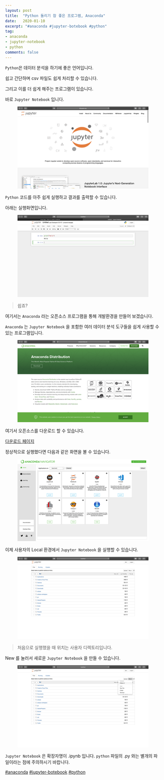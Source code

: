 ```yaml
---
layout: post
title:  "Python 돌리기 참 좋은 프로그램, Anaconda"
date:   2020-01-10
excerpt: "#anaconda #jupyter-botebook #python"
tag:
- anaconda
- jupyter-notebook
- python
comments: false
---
```


`Python`은 데이터 분석을 하기에 좋은 언어입니다.

쉽고 간단하며 csv 파일도 쉽게 처리할 수 있습니다.

그리고 이를 더 쉽게 해주는 프로그램이 있습니다.

바로 `Jupyter Notebook` 입니다.

<figure>
  <a href="https://jupyter.org/index.html"><img src="https://raw.githubusercontent.com/woojin-hwang/woojin-hwang.github.io/master/_posts/img/anaconda/jupyter_notebook.png"></a>
</figure>

`Python` 코드를 아주 쉽게 실행하고 결과를 출력할 수 있습니다.

아래는 실행화면입니다.

<figure>
  <a href="https://raw.githubusercontent.com/woojin-hwang/woojin-hwang.github.io/master/_posts/img/anaconda/jupyter_notebook_print.png"><img src="https://raw.githubusercontent.com/woojin-hwang/woojin-hwang.github.io/master/_posts/img/anaconda/jupyter_notebook_print.png"></a>
</figure>

> 쉽죠?

여기서는 `Anaconda` 라는 오픈소스 프로그램을 통해 개발환경을 만들어 보겠습니다.

`Anaconda` 는 `Jupyter Notebook` 을 포함한 여러 데이터 분석 도구들을 쉽게 사용할 수 있는 프로그램입니다.

<figure>
  <a href="https://www.anaconda.com/distribution/"><img src="https://raw.githubusercontent.com/woojin-hwang/woojin-hwang.github.io/master/_posts/img/anaconda/anaconda.png"></a>
</figure>

여기서 오픈소스를 다운로드 할 수 있습니다.

[다운로드 페이지](https://www.anaconda.com/distribution/)

정상적으로 실행했다면 다음과 같은 화면을 볼 수 있습니다.

<figure>
  <a href="https://raw.githubusercontent.com/woojin-hwang/woojin-hwang.github.io/master/_posts/img/anaconda/anaconda_home.png"><img src="https://raw.githubusercontent.com/woojin-hwang/woojin-hwang.github.io/master/_posts/img/anaconda/anaconda_home.png"></a>
</figure>

이제 사용자의 Local 환경에서 `Jupyter Notebook` 을 실행할 수 있습니다.

<figure>
  <a href="https://raw.githubusercontent.com/woojin-hwang/woojin-hwang.github.io/master/_posts/img/anaconda/jupyter_notebook_home.png"><img src="https://raw.githubusercontent.com/woojin-hwang/woojin-hwang.github.io/master/_posts/img/anaconda/jupyter_notebook_home.png"></a>
</figure>

> 처음으로 실행했을 때 위치는 사용자 디렉토리입니다.

New 를 눌러서 새로운 `Jupyter Notebook` 을 만들 수 있습니다.

<figure>
  <a href="https://raw.githubusercontent.com/woojin-hwang/woojin-hwang.github.io/master/_posts/img/anaconda/jupyter_notebook_new.png"><img src="https://raw.githubusercontent.com/woojin-hwang/woojin-hwang.github.io/master/_posts/img/anaconda/jupyter_notebook_new.png"></a>
</figure>

`Jupyter Notebook` 은 확장자명이 .ipynb 입니다. `python` 파일의 .py 와는 별개의 파일이라는 점에 주의하시기 바랍니다.

[#anaconda](https://woojin-hwang.github.io/tags/#anaconda) [#jupyter-botebook](https://woojin-hwang.github.io/tags/#jupyter-notebook) [#python](https://woojin-hwang.github.io/tags/#python)
